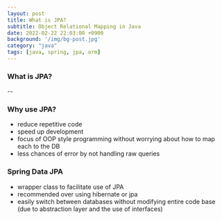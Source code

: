 ```yaml
---
layout: post
title: What is JPA?
subtitle: Object Relational Mapping in Java
date: 2022-02-22 22:03:00 +0900
background: '/img/bg-post.jpg'
category: "java"
tags: [java, spring, jpa, orm]
---
```


### What is JPA?
--

### Why use JPA?
* reduce repetitive code
* speed up development
* focus of OOP style programming without worrying about how to map each to the DB
* less chances of error by not handling raw queries

### Spring Data JPA
* wrapper class to facilitate use of JPA
* recommended over using hibernate or jpa
* easily switch between databases without modifying entire code base (due to abstraction layer and the use of interfaces)
